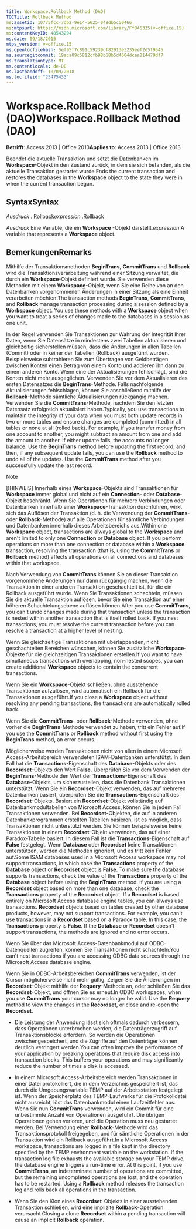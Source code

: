 ```yaml
---
title: Workspace.Rollback Method (DAO)
TOCTitle: Rollback Method
ms:assetid: 10775fcc-7db2-9e14-5625-048db5c50466
ms:mtpsurl: https://msdn.microsoft.com/library/Ff845335(v=office.15)
ms:contentKeyID: 48543294
ms.date: 09/18/2015
mtps_version: v=office.15
ms.openlocfilehash: 5ef95f7c891c59239df82913e3235eef2d5f9545
ms.sourcegitcommit: 19aca09c5812cfb98b68b5d4604dcaa814479df7
ms.translationtype: MT
ms.contentlocale: de-DE
ms.lasthandoff: 10/09/2018
ms.locfileid: "25475433"
---
```

# <a name="workspacerollback-method-dao"></a><span data-ttu-id="8c775-102">Workspace.Rollback Method (DAO)</span><span class="sxs-lookup"><span data-stu-id="8c775-102">Workspace.Rollback Method (DAO)</span></span>


<span data-ttu-id="8c775-103">**Betrifft**: Access 2013 | Office 2013</span><span class="sxs-lookup"><span data-stu-id="8c775-103">**Applies to**: Access 2013 | Office 2013</span></span>

<span data-ttu-id="8c775-104">Beendet die aktuelle Transaktion und setzt die Datenbanken im **Workspace**-Objekt in den Zustand zurück, in dem sie sich befanden, als die aktuelle Transaktion gestartet wurde.</span><span class="sxs-lookup"><span data-stu-id="8c775-104">Ends the current transaction and restores the databases in the **Workspace** object to the state they were in when the current transaction began.</span></span>

## <a name="syntax"></a><span data-ttu-id="8c775-105">Syntax</span><span class="sxs-lookup"><span data-stu-id="8c775-105">Syntax</span></span>

<span data-ttu-id="8c775-106">*Ausdruck* . Rollback</span><span class="sxs-lookup"><span data-stu-id="8c775-106">*expression* .Rollback</span></span>

<span data-ttu-id="8c775-107">*Ausdruck* Eine Variable, die ein **Workspace** -Objekt darstellt.</span><span class="sxs-lookup"><span data-stu-id="8c775-107">*expression* A variable that represents a **Workspace** object.</span></span>

## <a name="remarks"></a><span data-ttu-id="8c775-108">Bemerkungen</span><span class="sxs-lookup"><span data-stu-id="8c775-108">Remarks</span></span>

<span data-ttu-id="8c775-p101">Mithilfe der Transaktionsmethoden **BeginTrans**, **CommitTrans** und **Rollback** wird die Transaktionsverarbeitung während einer Sitzung verwaltet, die durch ein **Workspace**-Objekt definiert wurde. Sie verwenden diese Methoden mit einem **Workspace**-Objekt, wenn Sie eine Reihe von an den Datenbanken vorgenommenen Änderungen in einer Sitzung als eine Einheit verarbeiten möchten.</span><span class="sxs-lookup"><span data-stu-id="8c775-p101">The transaction methods **BeginTrans**, **CommitTrans**, and **Rollback** manage transaction processing during a session defined by a **Workspace** object. You use these methods with a **Workspace** object when you want to treat a series of changes made to the databases in a session as one unit.</span></span>

<span data-ttu-id="8c775-p102">In der Regel verwenden Sie Transaktionen zur Wahrung der Integrität Ihrer Daten, wenn Sie Datensätze in mindestens zwei Tabellen aktualisieren und gleichzeitig sicherstellen müssen, dass die Änderungen in allen Tabellen (Commit) oder in keiner der Tabellen (Rollback) ausgeführt wurden. Beispielsweise subtrahieren Sie zum Übertragen von Geldbeträgen zwischen Konten einen Betrag von einem Konto und addieren ihn dann zu einem anderen Konto. Wenn eine der Aktualisierungen fehlschlägt, sind die Konten nicht mehr ausgeglichen. Verwenden Sie vor dem Aktualisieren des ersten Datensatzes die **BeginTrans**-Methode. Falls nachfolgende Aktualisierungen fehlschlagen, können Sie anschließend mithilfe der **Rollback**-Methode sämtliche Aktualisierungen rückgängig machen. Verwenden Sie die **CommitTrans**-Methode, nachdem Sie den letzten Datensatz erfolgreich aktualisiert haben.</span><span class="sxs-lookup"><span data-stu-id="8c775-p102">Typically, you use transactions to maintain the integrity of your data when you must both update records in two or more tables and ensure changes are completed (committed) in all tables or none at all (rolled back). For example, if you transfer money from one account to another, you might subtract an amount from one and add the amount to another. If either update fails, the accounts no longer balance. Use the **BeginTrans** method before updating the first record, and then, if any subsequent update fails, you can use the **Rollback** method to undo all of the updates. Use the **CommitTrans** method after you successfully update the last record.</span></span>


> [!NOTE]
> <P><span data-ttu-id="8c775-p103">[!HINWEIS] Innerhalb eines <STRONG>Workspace</STRONG>-Objekts sind Transaktionen für <STRONG>Workspace</STRONG> immer global und nicht auf ein <STRONG>Connection</STRONG>- oder <STRONG>Database</STRONG>-Objekt beschränkt. Wenn Sie Operationen für mehrere Verbindungen oder Datenbanken innerhalb einer <STRONG>Workspace</STRONG>-Transaktion durchführen, wirkt sich das Auflösen der Transaktion (d. h. die Verwendung der <STRONG>CommitTrans</STRONG>- oder <STRONG>Rollback</STRONG>-Methode) auf alle Operationen für sämtliche Verbindungen und Datenbanken innerhalb dieses Arbeitsbereichs aus.</span><span class="sxs-lookup"><span data-stu-id="8c775-p103">Within one <STRONG>Workspace</STRONG> object, transactions are always global to the <STRONG>Workspace</STRONG> and aren't limited to only one <STRONG>Connection</STRONG> or <STRONG>Database</STRONG> object. If you perform operations on more than one connection or database within a <STRONG>Workspace</STRONG> transaction, resolving the transaction (that is, using the <STRONG>CommitTrans</STRONG> or <STRONG>Rollback</STRONG> method) affects all operations on all connections and databases within that workspace.</span></span></P>



<span data-ttu-id="8c775-p104">Nach Verwendung von **CommitTrans** können Sie an dieser Transaktion vorgenommene Änderungen nur dann rückgängig machen, wenn die Transaktion in einer anderen Transaktion geschachtelt ist, für die ein Rollback ausgeführt wurde. Wenn Sie Transaktionen schachteln, müssen Sie die aktuelle Transaktion auflösen, bevor Sie eine Transaktion auf einer höheren Schachtelungsebene auflösen können.</span><span class="sxs-lookup"><span data-stu-id="8c775-p104">After you use **CommitTrans**, you can't undo changes made during that transaction unless the transaction is nested within another transaction that is itself rolled back. If you nest transactions, you must resolve the current transaction before you can resolve a transaction at a higher level of nesting.</span></span>

<span data-ttu-id="8c775-120">Wenn Sie gleichzeitige Transaktionen mit überlappenden, nicht geschachtelten Bereichen wünschen, können Sie zusätzliche **Workspace**-Objekte für die gleichzeitigen Transaktionen erstellen.</span><span class="sxs-lookup"><span data-stu-id="8c775-120">If you want to have simultaneous transactions with overlapping, non-nested scopes, you can create additional **Workspace** objects to contain the concurrent transactions.</span></span>

<span data-ttu-id="8c775-121">Wenn Sie ein **Workspace**-Objekt schließen, ohne ausstehende Transaktionen aufzulösen, wird automatisch ein Rollback für die Transaktionen ausgeführt.</span><span class="sxs-lookup"><span data-stu-id="8c775-121">If you close a **Workspace** object without resolving any pending transactions, the transactions are automatically rolled back.</span></span>

<span data-ttu-id="8c775-122">Wenn Sie die **CommitTrans**- oder **Rollback**-Methode verwenden, ohne vorher die **BeginTrans**-Methode verwendet zu haben, tritt ein Fehler auf.</span><span class="sxs-lookup"><span data-stu-id="8c775-122">If you use the **CommitTrans** or **Rollback** method without first using the **BeginTrans** method, an error occurs.</span></span>

<span data-ttu-id="8c775-p105">Möglicherweise werden Transaktionen nicht von allen in einem Microsoft Access-Arbeitsbereich verwendeten ISAM-Datenbanken unterstützt. In dem Fall hat die **Transactions**-Eigenschaft des **Database**-Objekts oder des **Recordset**-Objekts den Wert **False**. Überprüfen Sie vor dem Verwenden der **BeginTrans**-Methode den Wert der **Transactions**-Eigenschaft des **Database**-Objekts, um sicherzustellen, dass die Datenbank Transaktionen unterstützt. Wenn Sie ein **Recordset**-Objekt verwenden, das auf mehreren Datenbanken basiert, überprüfen Sie die **Transactions**-Eigenschaft des **Recordset**-Objekts. Basiert ein **Recordset**-Objekt vollständig auf Datenbankmodultabellen von Microsoft Access, können Sie in jedem Fall Transaktionen verwenden. Bei **Recordset**-Objekten, die auf in anderen Datenbankprogrammen erstellten Tabellen basieren, ist es möglich, dass Transaktionen nicht unterstützt werden. Sie können beispielsweise keine Transaktionen in einem **Recordset**-Objekt verwenden, das auf einer Paradox-Tabelle basiert. In diesem Fall ist die **Transactions**-Eigenschaft auf **False** festgelegt. Wenn **Database** oder **Recordset** keine Transaktionen unterstützen, werden die Methoden ignoriert, und es tritt kein Fehler auf.</span><span class="sxs-lookup"><span data-stu-id="8c775-p105">Some ISAM databases used in a Microsoft Access workspace may not support transactions, in which case the **Transactions** property of the **Database** object or **Recordset** object is **False**. To make sure the database supports transactions, check the value of the **Transactions** property of the **Database** object before using the **BeginTrans** method. If you are using a **Recordset** object based on more than one database, check the **Transactions** property of the **Recordset** object. If a **Recordset** is based entirely on Microsoft Access database engine tables, you can always use transactions. **Recordset** objects based on tables created by other database products, however, may not support transactions. For example, you can't use transactions in a **Recordset** based on a Paradox table. In this case, the **Transactions** property is **False**. If the **Database** or **Recordset** doesn't support transactions, the methods are ignored and no error occurs.</span></span>

<span data-ttu-id="8c775-131">Wenn Sie über das Microsoft Access-Datenbankmodul auf ODBC-Datenquellen zugreifen, können Sie Transaktionen nicht schachteln.</span><span class="sxs-lookup"><span data-stu-id="8c775-131">You can't nest transactions if you are accessing ODBC data sources through the Microsoft Access database engine.</span></span>

<span data-ttu-id="8c775-p106">Wenn Sie in ODBC-Arbeitsbereichen **CommitTrans** verwenden, ist der Cursor möglicherweise nicht mehr gültig. Zeigen Sie die Änderungen im **Recordset**-Objekt mithilfe der **Requery**-Methode an, oder schließen Sie das **Recordset**-Objekt, und öffnen Sie es erneut.</span><span class="sxs-lookup"><span data-stu-id="8c775-p106">In ODBC workspaces, when you use **CommitTrans** your cursor may no longer be valid. Use the **Requery** method to view the changes in the **Recordset**, or close and re-open the **Recordset**.</span></span>

  - <span data-ttu-id="8c775-p107">Die Leistung der Anwendung lässt sich oftmals dadurch verbessern, dass Operationen unterbrochen werden, die Datenträgerzugriff auf Transaktionsblöcke erfordern. So werden die Operationen zwischengespeichert, und die Zugriffe auf den Datenträger können deutlich verringert werden.</span><span class="sxs-lookup"><span data-stu-id="8c775-p107">You can often improve the performance of your application by breaking operations that require disk access into transaction blocks. This buffers your operations and may significantly reduce the number of times a disk is accessed.</span></span>

  - <span data-ttu-id="8c775-p108">In einem Microsoft Access-Arbeitsbereich werden Transaktionen in einer Datei protokolliert, die in dem Verzeichnis gespeichert ist, das durch die Umgebungsvariable TEMP auf der Arbeitsstation festgelegt ist. Wenn der Speicherplatz des TEMP-Laufwerks für die Protokolldatei nicht ausreicht, löst das Datenbankmodul einen Laufzeitfehler aus. Wenn Sie nun **CommitTrans** verwenden, wird ein Commit für eine unbestimmte Anzahl von Operationen ausgeführt. Die übrigen Operationen gehen verloren, und die Operation muss neu gestartet werden. Bei Verwendung einer **Rollback**-Methode wird das Transaktionsprotokoll freigegeben, und für sämtliche Operationen in der Transaktion wird ein Rollback ausgeführt.</span><span class="sxs-lookup"><span data-stu-id="8c775-p108">In a Microsoft Access workspace, transactions are logged in a file kept in the directory specified by the TEMP environment variable on the workstation. If the transaction log file exhausts the available storage on your TEMP drive, the database engine triggers a run-time error. At this point, if you use **CommitTrans**, an indeterminate number of operations are committed, but the remaining uncompleted operations are lost, and the operation has to be restarted. Using a **Rollback** method releases the transaction log and rolls back all operations in the transaction.</span></span>

  - <span data-ttu-id="8c775-140">Wenn Sie den Klon eines **Recordset**-Objekts in einer ausstehenden Transaktion schließen, wird eine implizite **Rollback**-Operation verursacht.</span><span class="sxs-lookup"><span data-stu-id="8c775-140">Closing a clone **Recordset** within a pending transaction will cause an implicit **Rollback** operation.</span></span>

